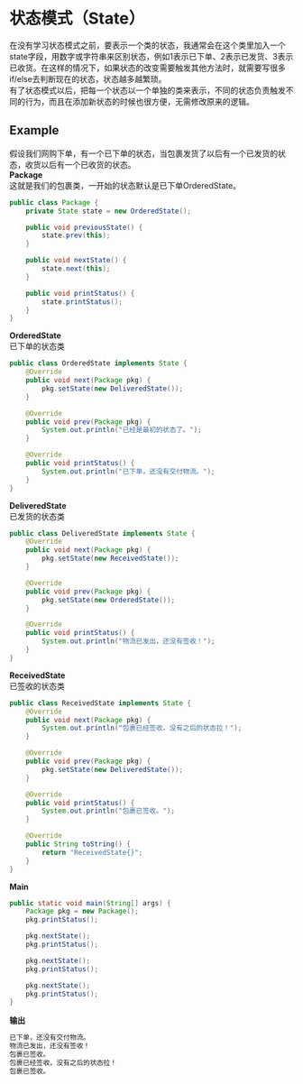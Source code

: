 # 状态模式（State）
在没有学习状态模式之前，要表示一个类的状态，我通常会在这个类里加入一个state字段，用数字或字符串来区别状态，例如1表示已下单、2表示已发货、3表示已收货。在这样的情况下，如果状态的改变需要触发其他方法时，就需要写很多if/else去判断现在的状态，状态越多越繁琐。  
有了状态模式以后，把每一个状态以一个单独的类来表示，不同的状态负责触发不同的行为，而且在添加新状态的时候也很方便，无需修改原来的逻辑。  
## Example
假设我们网购下单，有一个已下单的状态，当包裹发货了以后有一个已发货的状态，收货以后有一个已收货的状态。  
**Package**  
这就是我们的包裹类，一开始的状态默认是已下单OrderedState。
```java
public class Package {
    private State state = new OrderedState();

    public void previousState() {
        state.prev(this);
    }

    public void nextState() {
        state.next(this);
    }

    public void printStatus() {
        state.printStatus();
    }
}
```
**OrderedState**  
已下单的状态类
```java
public class OrderedState implements State {
    @Override
    public void next(Package pkg) {
        pkg.setState(new DeliveredState());
    }

    @Override
    public void prev(Package pkg) {
        System.out.println("已经是最初的状态了。");
    }

    @Override
    public void printStatus() {
        System.out.println("已下单，还没有交付物流。");
    }
}
```
**DeliveredState**  
已发货的状态类
```java
public class DeliveredState implements State {
    @Override
    public void next(Package pkg) {
        pkg.setState(new ReceivedState());
    }

    @Override
    public void prev(Package pkg) {
        pkg.setState(new OrderedState());
    }

    @Override
    public void printStatus() {
        System.out.println("物流已发出，还没有签收！");
    }
}
```  
**ReceivedState**  
已签收的状态类
```java
public class ReceivedState implements State {
    @Override
    public void next(Package pkg) {
        System.out.println("包裹已经签收，没有之后的状态拉！");
    }

    @Override
    public void prev(Package pkg) {
        pkg.setState(new DeliveredState());
    }

    @Override
    public void printStatus() {
        System.out.println("包裹已签收。");
    }

    @Override
    public String toString() {
        return "ReceivedState{}";
    }
}
```
**Main**
```java
public static void main(String[] args) {
    Package pkg = new Package();
    pkg.printStatus();

    pkg.nextState();
    pkg.printStatus();

    pkg.nextState();
    pkg.printStatus();

    pkg.nextState();
    pkg.printStatus();
}
```
**输出**
```java
已下单，还没有交付物流。
物流已发出，还没有签收！
包裹已签收。
包裹已经签收，没有之后的状态拉！
包裹已签收。
```